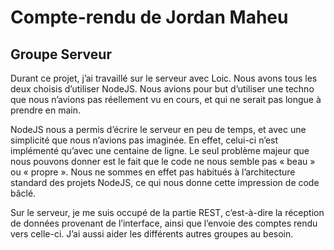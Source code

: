 # Compte-rendu de Jordan Maheu
## Groupe Serveur

Durant ce projet, j’ai travaillé sur le serveur avec Loic. Nous avons tous les deux choisis d’utiliser NodeJS. Nous avions pour but d’utiliser une techno que nous n’avions pas réellement vu en cours, et qui ne serait pas longue à prendre en main. 

NodeJS nous a permis d’écrire le serveur en peu de temps, et avec une simplicité que nous n’avions pas imaginée. En effet, celui-ci n’est implémenté qu’avec une centaine de ligne. Le seul problème majeur que nous pouvons donner est le fait que le code ne nous semble pas « beau » ou « propre ». Nous ne sommes en effet pas habitués à l’architecture standard des projets NodeJS, ce qui nous donne cette impression de code bâclé. 

Sur le serveur, je me suis occupé de la partie REST, c’est-à-dire la réception de données provenant de l’interface, ainsi que l’envoie des comptes rendu vers celle-ci. J’ai aussi aider les différents autres groupes au besoin. 
